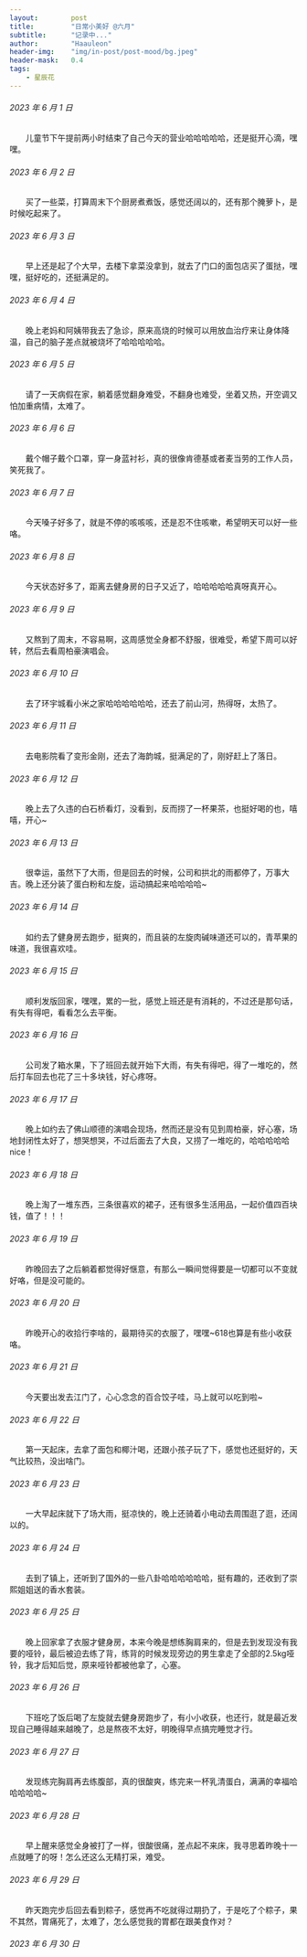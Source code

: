 ```yaml
---
layout:        post
title:         "日常小美好 @六月"
subtitle:      "记录中..."
author:        "Haauleon"
header-img:    "img/in-post/post-mood/bg.jpeg"
header-mask:   0.4
tags:
    - 星辰花
---
```


###### 2023 年 6 月 1 日
&emsp;&emsp;儿童节下午提前两小时结束了自己今天的营业哈哈哈哈哈，还是挺开心滴，嘿嘿。

###### 2023 年 6 月 2 日
&emsp;&emsp;买了一些菜，打算周末下个厨房煮煮饭，感觉还阔以的，还有那个腌萝卜，是时候吃起来了。

###### 2023 年 6 月 3 日
&emsp;&emsp;早上还是起了个大早，去楼下拿菜没拿到，就去了门口的面包店买了蛋挞，嘿嘿，挺好吃的，还挺满足的。

###### 2023 年 6 月 4 日
&emsp;&emsp;晚上老妈和阿姨带我去了急诊，原来高烧的时候可以用放血治疗来让身体降温，自己的脑子差点就被烧坏了哈哈哈哈哈。

###### 2023 年 6 月 5 日
&emsp;&emsp;请了一天病假在家，躺着感觉翻身难受，不翻身也难受，坐着又热，开空调又怕加重病情，太难了。

###### 2023 年 6 月 6 日
&emsp;&emsp;戴个帽子戴个口罩，穿一身蓝衬衫，真的很像肯德基或者麦当劳的工作人员，笑死我了。

###### 2023 年 6 月 7 日
&emsp;&emsp;今天嗓子好多了，就是不停的咳咳咳，还是忍不住咳嗽，希望明天可以好一些咯。

###### 2023 年 6 月 8 日
&emsp;&emsp;今天状态好多了，距离去健身房的日子又近了，哈哈哈哈哈真呀真开心。

###### 2023 年 6 月 9 日
&emsp;&emsp;又熬到了周末，不容易啊，这周感觉全身都不舒服，很难受，希望下周可以好转，然后去看周柏豪演唱会。

###### 2023 年 6 月 10 日
&emsp;&emsp;去了环宇城看小米之家哈哈哈哈哈哈，还去了前山河，热得呀，太热了。

###### 2023 年 6 月 11 日
&emsp;&emsp;去电影院看了变形金刚，还去了海韵城，挺满足的了，刚好赶上了落日。

###### 2023 年 6 月 12 日
&emsp;&emsp;晚上去了久违的白石桥看灯，没看到，反而捞了一杯果茶，也挺好喝的也，嘻嘻，开心~

###### 2023 年 6 月 13 日
&emsp;&emsp;很幸运，虽然下了大雨，但是回去的时候，公司和拱北的雨都停了，万事大吉。晚上还分装了蛋白粉和左旋，运动搞起来哈哈哈哈~

###### 2023 年 6 月 14 日
&emsp;&emsp;如约去了健身房去跑步，挺爽的，而且装的左旋肉碱味道还可以的，青苹果的味道，我很喜欢哇。

###### 2023 年 6 月 15 日
&emsp;&emsp;顺利发版回家，嘿嘿，累的一批，感觉上班还是有消耗的，不过还是那句话，有失有得吧，看看怎么去平衡。

###### 2023 年 6 月 16 日
&emsp;&emsp;公司发了箱水果，下了班回去就开始下大雨，有失有得吧，得了一堆吃的，然后打车回去也花了三十多块钱，好心疼呀。

###### 2023 年 6 月 17 日
&emsp;&emsp;晚上如约去了佛山顺德的演唱会现场，然而还是没有见到周柏豪，好心塞，场地封闭性太好了，想哭想哭，不过后面去了大良，又捞了一堆吃的，哈哈哈哈哈nice！

###### 2023 年 6 月 18 日
&emsp;&emsp;晚上淘了一堆东西，三条很喜欢的裙子，还有很多生活用品，一起价值四百块钱，值了！！！

###### 2023 年 6 月 19 日
&emsp;&emsp;昨晚回去了之后躺着都觉得好惬意，有那么一瞬间觉得要是一切都可以不变就好咯，但是没可能的。

###### 2023 年 6 月 20 日
&emsp;&emsp;昨晚开心的收拾行李啥的，最期待买的衣服了，嘿嘿~618也算是有些小收获咯。

###### 2023 年 6 月 21 日
&emsp;&emsp;今天要出发去江门了，心心念念的百合饺子哇，马上就可以吃到啦~

###### 2023 年 6 月 22 日
&emsp;&emsp;第一天起床，去拿了面包和椰汁喝，还跟小孩子玩了下，感觉也还挺好的，天气比较热，没出啥门。

###### 2023 年 6 月 23 日
&emsp;&emsp;一大早起床就下了场大雨，挺凉快的，晚上还骑着小电动去周围逛了逛，还阔以的。

###### 2023 年 6 月 24 日
&emsp;&emsp;去到了镇上，还听到了国外的一些八卦哈哈哈哈哈哈，挺有趣的，还收到了崇熙姐姐送的香水套装。

###### 2023 年 6 月 25 日
&emsp;&emsp;晚上回家拿了衣服才健身房，本来今晚是想练胸肩来的，但是去到发现没有我要的哑铃，最后被迫去练了背，练背的时候发现旁边的男生拿走了全部的2.5kg哑铃，我才后知后觉，原来哑铃都被他拿了，心塞。

###### 2023 年 6 月 26 日
&emsp;&emsp;下班吃了饭后喝了左旋就去健身房跑步了，有小小收获，也还行，就是最近发现自己睡得越来越晚了，总是熬夜不太好，明晚得早点搞完睡觉才行。

###### 2023 年 6 月 27 日
&emsp;&emsp;发现练完胸肩再去练腹部，真的很酸爽，练完来一杯乳清蛋白，满满的幸福哈哈哈哈哈~

###### 2023 年 6 月 28 日
&emsp;&emsp;早上醒来感觉全身被打了一样，很酸很痛，差点起不来床，我寻思着昨晚十一点就睡了的呀！怎么还这么无精打采，难受。

###### 2023 年 6 月 29 日
&emsp;&emsp;昨天跑完步后回去看到粽子，感觉再不吃就得过期扔了，于是吃了个粽子，果不其然，胃痛死了，太难了，怎么感觉我的胃都在跟美食作对？

###### 2023 年 6 月 30 日
&emsp;&emsp;